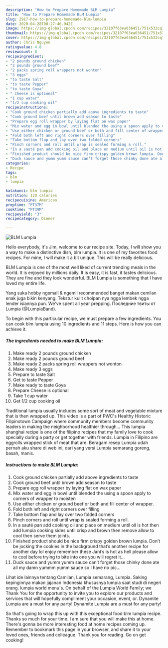 ```yaml
---
description: "How to Prepare Homemade BLM Lumpia"
title: "How to Prepare Homemade BLM Lumpia"
slug: 2917-how-to-prepare-homemade-blm-lumpia
date: 2020-04-28T08:27:46.942Z
image: https://img-global.cpcdn.com/recipes/32107f63ea036451/751x532cq70/blm-lumpia-recipe-main-photo.jpg
thumbnail: https://img-global.cpcdn.com/recipes/32107f63ea036451/751x532cq70/blm-lumpia-recipe-main-photo.jpg
cover: https://img-global.cpcdn.com/recipes/32107f63ea036451/751x532cq70/blm-lumpia-recipe-main-photo.jpg
author: Chris Nguyen
ratingvalue: 4.8
reviewcount: 8
recipeingredient:
- "2 pounds ground chicken"
- "2 pounds ground beef"
- "2 packs spring roll wrappers not wonton"
- "3 eggs"
- "to taste Salt"
- "to taste Pepper"
- "to taste Goya"
- " Cheese is optional"
- "1 cup water"
- "1/2 cup cooking oil"
recipeinstructions:
- "Cook ground chicken partially add above ingredients to taste"
- "Cook ground beef until brown add season to taste"
- "Prepare egg roll wrapper by laying flat on wax paper"
- "Mix water and egg in bowl until blended the using a spoon apply to corners of wrapper to moisten"
- "Use either chicken or ground beef or both and fill center of wrapper."
- "Fold both left and right corners over filling"
- "Take bottom flap and lay over two folded corners"
- "Pinch corners and roll until wrap is sealed forming a roll."
- "In a sauté pan add cooking oil and place on medium until oil is hot then add lumpia cooking sides until crisp and brown then remove allow to cool then serve them joints."
- "Finished product should be nice firm crispy golden brown lumpia. Don’t be jocking the cookies in the background that’s another recipe for another day lol enjoy remember these Jant’s is hot as hell please allow to cool before trying to bite into one you will regret it..."
- "Duck sauce and yumm yumm sauce can’t forget those chinky done ate all my damn yummm yumm sauce so I have no pic..."
categories:
- Recipe
tags:
- blm
- lumpia

katakunci: blm lumpia 
nutrition: 120 calories
recipecuisine: American
preptime: "PT37M"
cooktime: "PT39M"
recipeyield: "3"
recipecategory: Dinner

---
```



![BLM Lumpia](https://img-global.cpcdn.com/recipes/32107f63ea036451/751x532cq70/blm-lumpia-recipe-main-photo.jpg)

Hello everybody, it's Jim, welcome to our recipe site. Today, I will show you a way to make a distinctive dish, blm lumpia. It is one of my favorites food recipes. For mine, I will make it a bit unique. This will be really delicious.

BLM Lumpia is one of the most well liked of current trending meals in the world. It is enjoyed by millions daily. It is easy, it is fast, it tastes delicious. They are fine and they look wonderful. BLM Lumpia is something that I have loved my entire life.

Yang suka hobby ngemall &amp; ngemil recommended banget makan cemilan enak juga bikin kenyang. Tekstur kulit choipan nya ngga lembek ngga lender isiannya pun. We&#39;ve spent all year prepping. Последние твиты от Lumpia (@LumpiaBand).


To begin with this particular recipe, we must prepare a few ingredients. You can cook blm lumpia using 10 ingredients and 11 steps. Here is how you can achieve it.

<!--inarticleads1-->

##### The ingredients needed to make BLM Lumpia:

1. Make ready 2 pounds ground chicken
1. Make ready 2 pounds ground beef
1. Make ready 2 packs spring roll wrappers not wonton
1. Make ready 3 eggs
1. Prepare to taste Salt
1. Get to taste Pepper
1. Make ready to taste Goya
1. Prepare  Cheese is optional
1. Take 1 cup water
1. Get 1/2 cup cooking oil


Traditional lumpia usually includes some sort of meat and vegetable mixture that is then wrapped up. This video is a part of PWC&#39;s Healthy Historic Filipinotown Campaign where community members become community leaders in making the neighborhood healthier through… This lumpia shanghai recipe is one of the filipino recipes that my family love to cook specially during a party or get together with friends. Lumpia in Filipino are eggrolls wrapped stick of meat that are. Beragam resep Lumpia udah pernah aku share di web ini, dari yang versi Lumpia semarang goreng, basah, manis. 

<!--inarticleads2-->

##### Instructions to make BLM Lumpia:

1. Cook ground chicken partially add above ingredients to taste
1. Cook ground beef until brown add season to taste
1. Prepare egg roll wrapper by laying flat on wax paper
1. Mix water and egg in bowl until blended the using a spoon apply to corners of wrapper to moisten
1. Use either chicken or ground beef or both and fill center of wrapper.
1. Fold both left and right corners over filling
1. Take bottom flap and lay over two folded corners
1. Pinch corners and roll until wrap is sealed forming a roll.
1. In a sauté pan add cooking oil and place on medium until oil is hot then add lumpia cooking sides until crisp and brown then remove allow to cool then serve them joints.
1. Finished product should be nice firm crispy golden brown lumpia. Don’t be jocking the cookies in the background that’s another recipe for another day lol enjoy remember these Jant’s is hot as hell please allow to cool before trying to bite into one you will regret it...
1. Duck sauce and yumm yumm sauce can’t forget those chinky done ate all my damn yummm yumm sauce so I have no pic...


Lihat ide lainnya tentang Camilan, Lumpia semarang, Lumpia. Saking kepinginnya makan jajanan Indonesia khususnya lumpia saat studi di negeri orang. lumpia world menu&#39;s. On behalf of the Lumpia World Family; we Thank You for the opportunity to invite you to explore our products and services that will hopefully compliment your occasion, event, or. Dynamite Lumpia are a must for any party! Dynamite Lumpia are a must for any party! 

So that's going to wrap this up with this exceptional food blm lumpia recipe. Thanks so much for your time. I am sure that you will make this at home. There's gonna be more interesting food at home recipes coming up. Remember to bookmark this page in your browser, and share it to your loved ones, friends and colleague. Thank you for reading. Go on get cooking!

